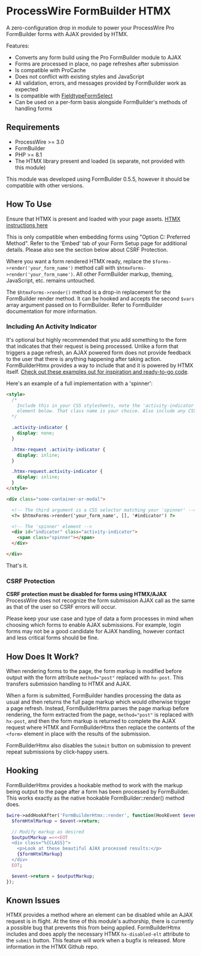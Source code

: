 # ProcessWire FormBuilder HTMX

A zero-configuration drop in module to power your ProcessWire Pro FormBuilder forms with AJAX provided by HTMX.

Features:

- Converts any form build using the Pro FormBuilder module to AJAX
- Forms are processed in place, no page refreshes after submission
- Is compatible with ProCache
- Does not conflict with existing styles and JavaScript
- All validation, errors, and messages provided by FormBuilder work as expected
- Is compatible with [FieldtypeFormSelect](https://github.com/SkyLundy/FieldtypeFormSelect)
- Can be used on a per-form basis alongside FormBuilder's methods of handling forms

## Requirements

- ProcessWire >= 3.0
- FormBuilder
- PHP >= 8.1
- The HTMX library present and loaded (is separate, not provided with this module)

This module was developed using FormBuilder 0.5.5, however it should be compatible with other versions.

## How To Use
Ensure that HTMX is present and loaded with your page assets. [HTMX instructions here](https://htmx.org/docs/#installing)

This is only compatible when embedding forms using "Option C: Preferred Method". Refer to the 'Embed' tab of your Form Setup page for additional details. Please also see the section below about CSRF Protection.

Where you want a form rendered HTMX ready, replace the `$forms->render('your_form_name')` method call with `$htmxForms->render('your_form_name')`. All other FormBuilder markup, theming, JavaScript, etc. remains untouched.

The `$htmxForms->render()` method is a drop-in replacement for the FormBuilder render method. It can be hooked and accepts the second `$vars` array argument passed on to FormBuilder. Refer to FormBuilder documentation for more information.

### Including An Activity Indicator
It's optional but highly recommended that you add something to the form that indicates that their request is being processed. Unlike a form that triggers a page refresh, an AJAX powered form does not provide feedback to the user that there is anything happening after taking action. FormBuilderHtmx provides a way to include that and it is powered by HTMX itself. [Check out these examples out for inspiration and ready-to-go code](https://cssloaders.github.io/).

Here's an example of a full implementation with a 'spinner':

```html
<style>
  /*
    Include this in your CSS stylesheets, note the 'activity-indicator` class name on the 'spinner'
    element below. That class name is your choice. Also include any CSS your 'spinner' may need
  */

  .activity-indicator {
    display: none;
  }

  .htmx-request .activity-indicator {
    display: inline;
  }

  .htmx-request.activity-indicator {
    display: inline;
  }
</style>

<div class="some-container-or-modal">

  <!-- The third argument is a CSS selector matching your 'spinner' -->
  <?= $htmxForms->render('your_form_name', [], '#indicator') ?>

  <!-- The 'spinner' element -->
  <div id="indicator" class="activity-indicator">
    <span class="spinner"></span>
  </div>

</div>
```

That's it.

### CSRF Protection
**CSRF protection must be disabled for forms using HTMX/AJAX**
ProcessWire does not recognize the form submission AJAX call as the same as that of the user so CSRF errors will occur.

Please keep your use case and type of data a form processes in mind when choosing which forms to enable AJAX submissions. For example, login forms may not be a good candidate for AJAX handling, however contact and less critical forms should be fine.

## How Does It Work?

When rendering forms to the page, the form markup is modified before output with the form attribute `method="post"` replaced with `hx-post`. This transfers submission handling to HTMX and AJAX.

When a form is submitted, FormBuilder handles processing the data as usual and then returns the full page markup which would otherwise trigger a page refresh. Instead, FormBuilderHtmx parses the page markup before rendering, the form extracted from the page, `method="post"` is replaced with `hx-post`, and then the form markup is returned to complete the AJAX request where HTMX and FormBuilderHtmx then replace the contents of the `<form>` element in place with the results of the submission.

FormBuilderHtmx also disables the `Submit` button on submission to prevent repeat submissions by click-happy users.

## Hooking

FormBuilderHtmx provides a hookable method to work with the markup being output to the page after a form has been processed by FormBuilder. This works exactly as the native hookable FormBuilder::render() method does.

```php
$wire->addHookAfter('FormBuilderHtmx::render', function(HookEvent $event) {
  $formHtmlMarkup = $event->return;

  // Modify markup as desired
  $outputMarkup =<<<EOT
  <div class="%{CLASS}">
    <p>Look at these beautiful AJAX processed results:</p>
    {$formHtmlMarkup}
  </div>
  EOT;

  $event->return = $outputMarkup;
});
```

## Known Issues

HTMX provides a method where an element can be disabled while an AJAX request is in flight. At the time of this module's authorship, there is currently a possible bug that prevents this from being applied. FormBuilderHtmx includes and does apply the necessary HTMX `hx-disabled-elt` attribute to the `submit` button. This feature will work when a bugfix is released. More information in the HTMX Github repo.